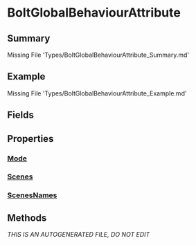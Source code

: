 # BoltGlobalBehaviourAttribute
## Summary
Missing File 'Types/BoltGlobalBehaviourAttribute_Summary.md'
## Example
Missing File 'Types/BoltGlobalBehaviourAttribute_Example.md'
## Fields
## Properties
### [Mode](Types/BoltGlobalBehaviourAttribute/P/Mode.md)
### [Scenes](Types/BoltGlobalBehaviourAttribute/P/Scenes.md)
### [ScenesNames](Types/BoltGlobalBehaviourAttribute/P/ScenesNames.md)
## Methods

*THIS IS AN AUTOGENERATED FILE, DO NOT EDIT*
